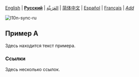 [English](README.md) | **[Русский](README-ru.md)** | [العَرَبِيَّة](README-ar.md) | [简体中文](README-zh-Hans.md) | [Español](README-es.md) | [Français](README-fr.md) | *[Add](https://github.com/markdown-localization/markdown-localization-spec#workflow)* <!-- @l10n:h -->

<!-- @l10n:ignore start -->
![l10n-sync-ru](https://github.com/markdown-localization/markdown-localization-spec/workflows/l10n-sync-ru/badge.svg)
<!-- @l10n:ignore end -->

<!-- @l10n:p
## Example A

Here is a text of example.
@l10n:p -->
## Пример А

Здесь находится текст примера.

<!-- @l10n:p
### References

Some references here.
@l10n:p -->

### Ссылки

Здесь несколько ссылок.
